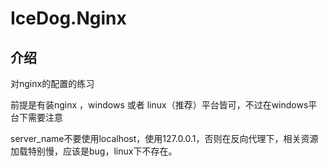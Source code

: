 # IceDog.Nginx

## 介绍

对nginx的配置的练习

前提是有装nginx ，windows 或者 linux（推荐）平台皆可，不过在windows平台下需要注意

server_name不要使用localhost，使用127.0.0.1，否则在反向代理下，相关资源加载特别慢，应该是bug，linux下不存在。